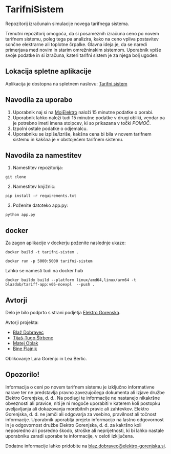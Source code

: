 # TarifniSistem
Repozitorij izračunain simulacije novega tarifnega sistema.

Trenutni repozitorij omogoča, da si posameznih izračuna ceno po novem tarifnem sistemu, poleg tega pa analizira, kako na ceno vpliva postavitev sončne elektrarne ali toplotne črpalke. Glavna ideja je, da se naredi primerjava med novim in starim omrežninskim sistemom. Uporabnik vpiše svoje podatke in si izračuna, kateri tarifni sistem je za njega bolj ugoden.

## Lokacija spletne aplikacije

Aplikacija je dostopna na spletnem naslovu: [Tarifni sistem](https://tarifni-sistem-simulator.azurewebsites.net/80)

## Navodila za uporabo

1. Uporabnik naj si na [MojElektro](https://mojelektro.si/login) naloži 15 minutne podatke o porabi.
2. Uporabnik lahko naloži tudi 15 minutne podatke v drugi obliki, vendar pa je potrebno imeti imena stolpcev, ki so prikazana v točki _POMOČ_.
3. Izpolni ostale podatke o odjemalcu.
4. Uporabniku se izpiše/izriše, kakšna cena bi bila v novem tarifnem sistemu in kakšna je v obstoječem tarifnem sistemu.

## Navodila za namestitev

1. Namestitev repozitorija:
```
git clone
```

2. Namestitev knjižnic:
```
pip install -r requirements.txt
```

3. Poženite datoteko app.py:
```
python app.py
```

## docker

Za zagon aplikacije v dockerju poženite naslednje ukaze:
```
docker build -t tarifni-sistem .

docker run -p 5000:5000 tarifni-sistem
```

Lahko se namesti tudi na docker hub
```
docker buildx build --platform linux/amd64,linux/arm64 -t blazdob/tariff-app:v05-noexpl  --push .
```

## Avtorji

Delo je bilo podprto s strani podjetja [Elektro Gorenska](https://www.elektro-gorenjska.si/).

Avtorji projekta:
- [Blaž Dobravec](https://github.com/blazdob)
- [Tijaš-Tugo Štrbenc](https://github.com/TtijasS)
- [Matej Oblak](https://github.com/MatejGitOblak)
- [Bine Flajnik](https://github.com/Bine-f)

Oblikovanje Lara Gorenjc in Lea Berlic.
## Opozorilo!

Informacija o ceni po novem tarifnem sistemu je izključno informativne narave ter ne predstavlja pravno zavezujočega dokumenta ali izjave družbe Elektro Gorenjska, d. d.. Na podlagi te informacije ne nastanejo nikakršne obveznosti ali pravice, niti je ni mogoče uporabiti v katerem koli postopku uveljavljanja ali dokazovanja morebitnih pravic ali zahtevkov. 
Elektro Gorenjska, d. d. ne jamči ali odgovarja za vsebino, pravilnost ali točnost informacije. Uporabnik uporablja prejeto informacijo na lastno odgovornost in je odgovornost družbe Elektro Gorenjska, d. d. za kakršno koli neposredno ali posredno škodo, stroške ali neprijetnosti, ki bi lahko nastale uporabniku zaradi uporabe te informacije, v celoti izključena.
 
Dodatne informacije lahko pridobite na blaz.dobravec@elektro-gorenjska.si.





